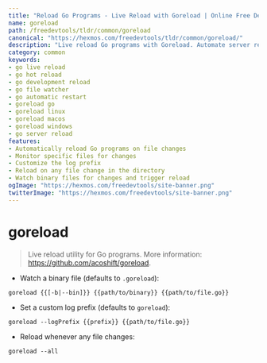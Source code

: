 ```yaml
---
title: "Reload Go Programs - Live Reload with Goreload | Online Free DevTools by Hexmos"
name: goreload
path: /freedevtools/tldr/common/goreload
canonical: "https://hexmos.com/freedevtools/tldr/common/goreload/"
description: "Live reload Go programs with Goreload. Automate server restarts and speed up development with hot reloading. Free online tool, no registration required."
category: common
keywords:
- go live reload
- go hot reload
- go development reload
- go file watcher
- go automatic restart
- goreload go
- goreload linux
- goreload macos
- goreload windows
- go server reload
features:
- Automatically reload Go programs on file changes
- Monitor specific files for changes
- Customize the log prefix
- Reload on any file change in the directory
- Watch binary files for changes and trigger reload
ogImage: "https://hexmos.com/freedevtools/site-banner.png"
twitterImage: "https://hexmos.com/freedevtools/site-banner.png"
---
```


# goreload

> Live reload utility for Go programs.
> More information: <https://github.com/acoshift/goreload>.

- Watch a binary file (defaults to `.goreload`):

`goreload {{[-b|--bin]}} {{path/to/binary}} {{path/to/file.go}}`

- Set a custom log prefix (defaults to `goreload`):

`goreload --logPrefix {{prefix}} {{path/to/file.go}}`

- Reload whenever any file changes:

`goreload --all`
